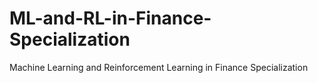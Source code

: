 # ML-and-RL-in-Finance-Specialization
Machine Learning and Reinforcement Learning in Finance Specialization
